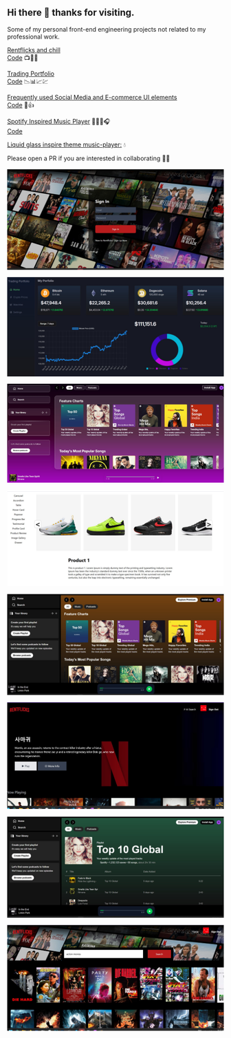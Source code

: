 
## Hi there 👋 thanks for visiting.

Some of my personal front-end engineering projects not related to my professional work.

[Rentflicks and chill](https://nflixandchilll.web.app)  
[Code](https://github.com/Sandesh-bn/DefinitelyNotNetflicks) 📺🍿🍾


  
[Trading Portfolio](https://minimalistic-trading-portfolio-app.vercel.app/)   
[Code](https://github.com/Sandesh-bn/-Minimalistic-Trading-Portfolio-App-) 📉📊📈💹

[Frequently used Social Media and E-commerce UI elements](https://social-media-ecommerce-ui-toolkit.vercel.app/)  
[Code](https://github.com/Sandesh-bn/Social-Media-Ecommerce-UI-toolkit) 🩷👍

   
[Spotify Inspired Music Player](https://music-player-xi-eight.vercel.app/) 🎵🎷🎸🎧  
[Code](https://github.com/Sandesh-bn/Music-Player)

[Liquid glass inspire theme music-player:](https://liquid-glass-music-player.vercel.app/) 💧

Please open a PR if you are interested in collaborating 🤝🤝


![Preview 1](https://raw.githubusercontent.com/Sandesh-bn/DefinitelyNotNetflicks/refs/heads/master/src/assets/preview-1.jpg)

![Preview 2](https://raw.githubusercontent.com/Sandesh-bn/-Minimalistic-Trading-Portfolio-App-/refs/heads/master/src/assets/images/preview-1.jpg)

![Preview_3](https://raw.githubusercontent.com/Sandesh-bn/liquid-glass-music-player/refs/heads/master/src/assets/preview1.jpg)

![Preview 3](https://raw.githubusercontent.com/Sandesh-bn/Social-Media-Ecommerce-UI-toolkit/refs/heads/master/src/assets/images/preview-1.jpg)

![Preview 4](https://raw.githubusercontent.com/Sandesh-bn/Music-Player/refs/heads/master/src/assets/preview1.jpg)

![Preview 5](https://raw.githubusercontent.com/Sandesh-bn/DefinitelyNotNetflicks/refs/heads/master/src/assets/preview-3.jpg)


![Preview 6](https://raw.githubusercontent.com/Sandesh-bn/Music-Player/refs/heads/master/src/assets/preview2.jpg)


![Preview 7](https://raw.githubusercontent.com/Sandesh-bn/DefinitelyNotNetflicks/refs/heads/master/src/assets/preview-5.jpg)

